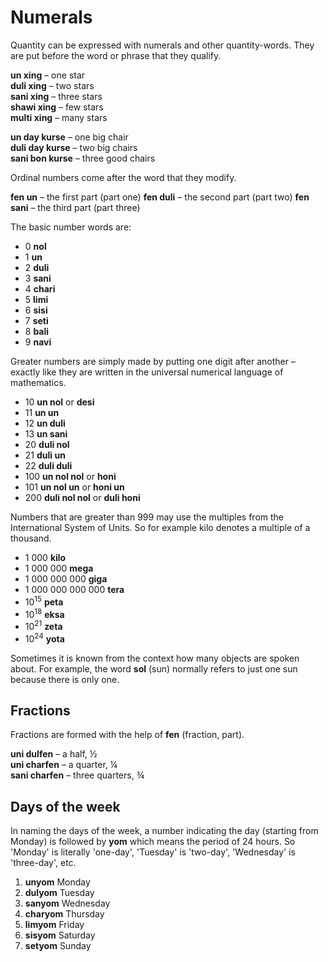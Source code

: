 # Numerals

Quantity can be expressed with numerals and other quantity-words.
They are put before the word or phrase that they qualify.

**un xing**
– one star  
**duli xing**
– two stars  
**sani xing**
– three stars  
**shawi xing**
– few stars  
**multi xing**
– many stars

**un day kurse**
– one big chair  
**duli day kurse**
– two big chairs  
**sani bon kurse**
– three good chairs

Ordinal numbers come after the word that they modify.

**fen un**
– the first part (part one)
**fen duli**
– the second part (part two)
**fen sani**
– the third part (part three)

The basic number words are:

- 0 **nol**
- 1 **un**
- 2 **duli**
- 3 **sani**
- 4 **chari**
- 5 **limi**
- 6 **sisi**
- 7 **seti**
- 8 **bali**
- 9 **navi**

Greater numbers are simply made by putting one digit after another –
exactly like they are written in the universal numerical language of mathematics.

- 10 **un nol** or **desi**
- 11 **un un**
- 12 **un duli**
- 13 **un sani**
- 20 **duli nol**
- 21 **duli un**
- 22 **duli duli**
- 100 **un nol nol** or **honi**
- 101 **un nol un** or **honi un**
- 200 **duli nol nol** or **duli honi**

Numbers that are greater than 999 may use the multiples from the International System of Units.
So for example kilo denotes a multiple of a thousand.

- 1 000 **kilo**
- 1 000 000 **mega**
- 1 000 000 000 **giga**
- 1 000 000 000 000 **tera**
- 10<sup>15</sup> **peta**
- 10<sup>18</sup> **eksa**
- 10<sup>21</sup> **zeta**
- 10<sup>24</sup> **yota**
    
Sometimes it is known from the context how many objects are spoken about.
For example, the word **sol** (sun) normally refers to just one sun because there is only one.


## Fractions

Fractions are formed with the help of
**fen**
(fraction, part).

**uni dulfen**
– a half, ½  
**uni charfen**
– a quarter, ¼  
**sani charfen**
– three quarters, ¾


## Days of the week

In naming the days of the week, a number indicating the day (starting from Monday) is followed by
**yom**
which means the period of 24 hours.
So 'Monday' is literally 'one-day', 'Tuesday' is 'two-day', 'Wednesday' is 'three-day', etc.

1. **unyom**
   Monday
2. **dulyom**
   Tuesday
3. **sanyom**
   Wednesday
4. **charyom**
   Thursday
5. **limyom**
   Friday
6. **sisyom**
   Saturday
7. **setyom**
   Sunday

